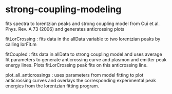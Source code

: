 # strong-coupling-modeling
fits spectra to lorentzian peaks and strong coupling model from Cui et al. Phys. Rev. A 73 (2006) and generates anticrossing plots

fitLorCrossing : fits data in the allData variable to two lorentzian peaks by calling lorFit.m

fitCoupled : fits data in allData to strong coupling model and uses average fit parameters to generate anticrossing curve and plasmon and emitter peak energy lines. Plots fitLorCrossing peak fits on this anticrossing line.

plot_all_anticrossings : uses parameters from model fitting to plot anticrossing curves and overlays the corresponding experimental peak energies from the lorentzian fitting program.
